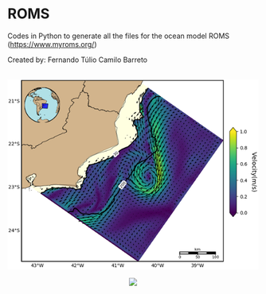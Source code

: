 # ROMS

Codes in Python to generate all the files for the ocean model ROMS (https://www.myroms.org/)

Created by: Fernando Túlio Camilo Barreto
<br />
<br />
<p align="center">
  <img src="https://github.com/fernandotcbarreto/stuff/blob/main/vst.png">
</p>

<p align="center">
  <img src="https://github.com/fernandotcbarreto/stuff/blob/main/myimage2.gif">
</p>
